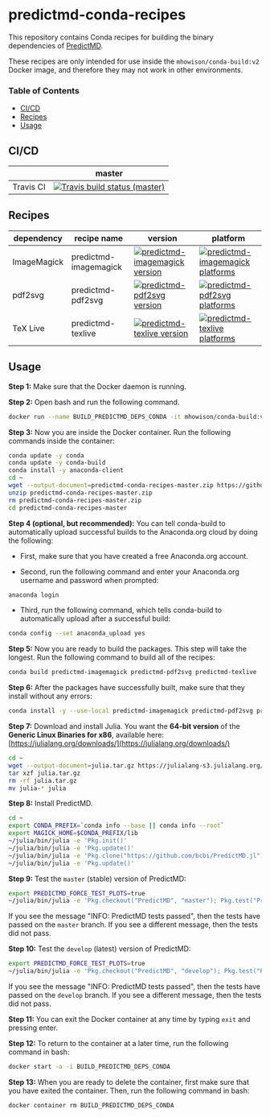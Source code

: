 # predictmd-conda-recipes

This repository contains Conda recipes for building the binary dependencies of [PredictMD](https://www.predictmd.net).

These recipes are only intended for use inside the `mhowison/conda-build:v2` Docker image, and therefore they may not work in other environments.

### Table of Contents
- [CI/CD](#cicd)
- [Recipes](#recipes)
- [Usage](#usage)

## CI/CD

<table>
    <thead>
        <tr>
            <th></th>
            <th>master</th>
        </tr>
    </thead>
    <tbody>
        <tr>
            <td>Travis CI</td>
            <td><a href="https://travis-ci.com/DilumAluthge/predictmd-conda-recipes/branches"><img alt="Travis build status (master)" title="Travis build status (master)" src="https://travis-ci.com/DilumAluthge/predictmd-conda-recipes.svg?branch=master"></a></td>
        </tr>
    </tbody>
</table>

## Recipes

<table>
    <thead>
        <tr>
            <th>dependency</th>
            <th>recipe name</th>
            <th>version</th>
            <th>platform</th>
        </tr>
    </thead>
    <tbody>
        <tr>
            <td>ImageMagick</td>
            <td>predictmd-imagemagick</td>
            <td><a href="https://anaconda.org/dilumaluthge/predictmd-imagemagick"><img alt="predictmd-imagemagick version" title="predictmd-imagemagick version" src="https://anaconda.org/dilumaluthge/predictmd-imagemagick/badges/version.svg" /></a></td>
            <td><a href="https://anaconda.org/dilumaluthge/predictmd-imagemagick"><img alt="predictmd-imagemagick platforms" title="predictmd-imagemagick platforms" src="https://anaconda.org/dilumaluthge/predictmd-imagemagick/badges/platforms.svg" /></a></td>
        </tr>
            <td>pdf2svg</td>
            <td>predictmd-pdf2svg</td>
            <td><a href="https://anaconda.org/dilumaluthge/predictmd-pdf2svg"><img alt="predictmd-pdf2svg version" title="predictmd-pdf2svg version" src="https://anaconda.org/dilumaluthge/predictmd-pdf2svg/badges/version.svg" /></a></td>
            <td><a href="https://anaconda.org/dilumaluthge/predictmd-pdf2svg"><img alt="predictmd-pdf2svg platforms" title="predictmd-pdf2svg platforms" src="https://anaconda.org/dilumaluthge/predictmd-pdf2svg/badges/platforms.svg" /></a></td>
        <tr>
            <td>TeX Live</td>
            <td>predictmd-texlive</td>
            <td><a href="https://anaconda.org/dilumaluthge/predictmd-texlive"><img alt="predictmd-texlive version" title="predictmd-texlive version" src="https://anaconda.org/dilumaluthge/predictmd-texlive/badges/version.svg" /></a></td>
            <td><a href="https://anaconda.org/dilumaluthge/predictmd-texlive"><img alt="predictmd-texlive platforms" title="predictmd-texlive platforms" src="https://anaconda.org/dilumaluthge/predictmd-texlive/badges/platforms.svg" /></a></td>
        </tr>
    </tbody>
</table>

## Usage

**Step 1:** Make sure that the Docker daemon is running.

**Step 2:** Open bash and run the following command.
```bash
docker run --name BUILD_PREDICTMD_DEPS_CONDA -it mhowison/conda-build:v2
```

**Step 3:** Now you are inside the Docker container. Run the following commands inside the container:
```bash
conda update -y conda
conda update -y conda-build
conda install -y anaconda-client
cd ~
wget --output-document=predictmd-conda-recipes-master.zip https://github.com/DilumAluthge/predictmd-conda-recipes/archive/master.zip
unzip predictmd-conda-recipes-master.zip
rm predictmd-conda-recipes-master.zip
cd predictmd-conda-recipes-master
```

**Step 4 (optional, but recommended):** You can tell conda-build to automatically upload successful builds to the Anaconda.org cloud by doing the following:

* First, make sure that you have created a free Anaconda.org account.

* Second, run the following command and enter your Anaconda.org username and password when prompted:
```bash
anaconda login
```

* Third, run the following command, which tells conda-build to automatically upload after a successful build:
```bash
conda config --set anaconda_upload yes
```

**Step 5:** Now you are ready to build the packages. This step will take the longest. Run the following command to build all of the recipes:
```bash
conda build predictmd-imagemagick predictmd-pdf2svg predictmd-texlive
```

**Step 6:** After the packages have successfully built, make sure that they install without any errors:
```bash
conda install -y --use-local predictmd-imagemagick predictmd-pdf2svg predictmd-texlive
```

**Step 7:** Download and install Julia. You want the **64-bit version** of the **Generic Linux Binaries for x86**, available here: [https://julialang.org/downloads/](https://julialang.org/downloads/)
```bash
cd ~
wget --output-document=julia.tar.gz https://julialang-s3.julialang.org/bin/linux/x64/0.6/julia-0.6.3-linux-x86_64.tar.gz
tar xzf julia.tar.gz
rm -rf julia.tar.gz
mv julia-* julia
```

**Step 8:** Install PredictMD.
```bash
cd ~
export CONDA_PREFIX=`conda info --base || conda info --root`
export MAGICK_HOME=$CONDA_PREFIX/lib
~/julia/bin/julia -e 'Pkg.init()'
~/julia/bin/julia -e 'Pkg.update()'
~/julia/bin/julia -e 'Pkg.clone("https://github.com/bcbi/PredictMD.jl")'
~/julia/bin/julia -e 'Pkg.update()'
```

**Step 9:** Test the `master` (stable) version of PredictMD:
```bash
export PREDICTMD_FORCE_TEST_PLOTS=true
~/julia/bin/julia -e 'Pkg.checkout("PredictMD", "master"); Pkg.test("PredictMD");'
```

If you see the message "INFO: PredictMD tests passed", then the tests have passed on the `master` branch. If you see a different message, then the tests did not pass.

**Step 10:** Test the `develop` (latest) version of PredictMD:
```bash
export PREDICTMD_FORCE_TEST_PLOTS=true
~/julia/bin/julia -e 'Pkg.checkout("PredictMD", "develop"); Pkg.test("PredictMD");'
```

If you see the message "INFO: PredictMD tests passed", then the tests have passed on the `develop` branch. If you see a different message, then the tests did not pass.

**Step 11:** You can exit the Docker container at any time by typing `exit` and pressing enter.

**Step 12:** To return to the container at a later time, run the following command in bash:
```bash
docker start -a -i BUILD_PREDICTMD_DEPS_CONDA
```

**Step 13:** When you are ready to delete the container, first make sure that you have exited the container. Then, run the following command in bash:
```bash
docker container rm BUILD_PREDICTMD_DEPS_CONDA
```

